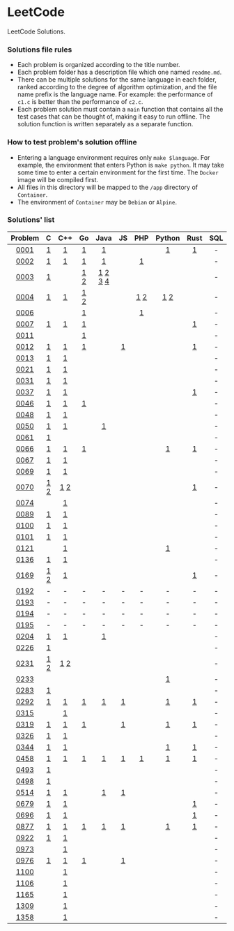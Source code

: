 # LeetCode

LeetCode Solutions.

### Solutions file rules

- Each problem is organized according to the title number.
- Each problem folder has a description file which one named `readme.md`.
- There can be multiple solutions for the same language in each folder, ranked according to the degree of algorithm optimization, and the file name prefix is the language name. For example: the performance of `c1.c` is better than the performance of `c2.c`.
- Each problem solution must contain a `main` function that contains all the test cases that can be thought of, making it easy to run offline. The solution function is written separately as a separate function.

### How to test problem's solution offline

- Entering a language environment requires only `make $language`. For example, the environment that enters Python is `make python`. It may take some time to enter a certain environment for the first time. The `Docker` image will be compiled first.
- All files in this directory will be mapped to the `/app` directory of `Container`.
- The environment of `Container` may be `Debian` or `Alpine`.

### Solutions' list

|Problem|C|C++|Go|Java|JS|PHP|Python|Rust|SQL|Bash|
|:---:|:---:|:---:|:---:|:---:|:---:|:---:|:---:|:---:|:---:|:---:|
|[0001](https://leetcode.com/problems/two-sum)|[1](https://github.com/6leetcode/6leetcode/blob/master/questions/Algorithms/0001.%20Two%20Sum/c1.c)|[1](https://github.com/6leetcode/6leetcode/blob/master/questions/Algorithms/0001.%20Two%20Sum/cpp1.cc)|[1](https://github.com/6leetcode/6leetcode/blob/master/questions/Algorithms/0001.%20Two%20Sum/go1/go1.go)|[1](https://github.com/6leetcode/6leetcode/blob/master/questions/Algorithms/0001.%20Two%20Sum/java1.java)|||[1](https://github.com/6leetcode/6leetcode/blob/master/questions/Algorithms/0001.%20Two%20Sum/python1.py)|[1](https://github.com/6leetcode/6leetcode/blob/master/questions/Algorithms/0001.%20Two%20Sum/rust1.rs)|-|-|
|[0002](https://leetcode.com/problems/add-two-numbers)|[1](https://github.com/6leetcode/6leetcode/blob/master/questions/Algorithms/0002.%20Add%20Two%20Numbers/c1.c)|[1](https://github.com/6leetcode/6leetcode/blob/master/questions/Algorithms/0002.%20Add%20Two%20Numbers/cpp1.cc)|[1](https://github.com/6leetcode/6leetcode/blob/master/questions/Algorithms/0002.%20Add%20Two%20Numbers/go1/go1.go)|[1](https://github.com/6leetcode/6leetcode/blob/master/questions/Algorithms/0002.%20Add%20Two%20Numbers/java1.java)||[1](https://github.com/6leetcode/6leetcode/blob/master/questions/Algorithms/0002.%20Add%20Two%20Numbers/php1.php)|||-|-|
|[0003](https://leetcode.com/problems/longest-substring-without-repeating-characters)|[1](https://github.com/6leetcode/6leetcode/blob/master/questions/Algorithms/0003.%20Longest%20Substring%20Without%20Repeating%20Characters/c1.c)||[1](https://github.com/6leetcode/6leetcode/blob/master/questions/Algorithms/0003.%20Longest%20Substring%20Without%20Repeating%20Characters/go1/go1.go) [2](https://github.com/6leetcode/6leetcode/blob/master/questions/Algorithms/0003.%20Longest%20Substring%20Without%20Repeating%20Characters/go2/go2.go)|[1](https://github.com/6leetcode/6leetcode/blob/master/questions/Algorithms/0003.%20Longest%20Substring%20Without%20Repeating%20Characters/java1.java) [2](https://github.com/6leetcode/6leetcode/blob/master/questions/Algorithms/0003.%20Longest%20Substring%20Without%20Repeating%20Characters/java2.java) [3](https://github.com/6leetcode/6leetcode/blob/master/questions/Algorithms/0003.%20Longest%20Substring%20Without%20Repeating%20Characters/java3.java) [4](https://github.com/6leetcode/6leetcode/blob/master/questions/Algorithms/0003.%20Longest%20Substring%20Without%20Repeating%20Characters/java4.java)|||||-|-|
|[0004](https://leetcode.com/problems/median-of-two-sorted-arrays)|[1](https://github.com/6leetcode/6leetcode/blob/master/questions/Algorithms/0004.%20Median%20of%20Two%20Sorted%20Arrays/c1.c)|[1](https://github.com/6leetcode/6leetcode/blob/master/questions/Algorithms/0004.%20Median%20of%20Two%20Sorted%20Arrays/cpp1.cc)|[1](https://github.com/6leetcode/6leetcode/blob/master/questions/Algorithms/0004.%20Median%20of%20Two%20Sorted%20Arrays/go1/go1.go) [2](https://github.com/6leetcode/6leetcode/blob/master/questions/Algorithms/0004.%20Median%20of%20Two%20Sorted%20Arrays/go2/go2.go)|||[1](https://github.com/6leetcode/6leetcode/blob/master/questions/Algorithms/0004.%20Median%20of%20Two%20Sorted%20Arrays/php1.php) [2](https://github.com/6leetcode/6leetcode/blob/master/questions/Algorithms/0004.%20Median%20of%20Two%20Sorted%20Arrays/php2.php)|[1](https://github.com/6leetcode/6leetcode/blob/master/questions/Algorithms/0004.%20Median%20of%20Two%20Sorted%20Arrays/python1.py) [2](https://github.com/6leetcode/6leetcode/blob/master/questions/Algorithms/0004.%20Median%20of%20Two%20Sorted%20Arrays/python2.py)||-|-|
|[0006](https://leetcode.com/problems/zigzag-conversion)|||[1](https://github.com/6leetcode/6leetcode/blob/master/questions/Algorithms/0006.%20ZigZag%20Conversion/go1/go1.go)|||[1](https://github.com/6leetcode/6leetcode/blob/master/questions/Algorithms/0006.%20ZigZag%20Conversion/php1.php)|||-|-|
|[0007](https://leetcode.com/problems/reverse-integer)|[1](https://github.com/6leetcode/6leetcode/blob/master/questions/Algorithms/0007.%20Reverse%20Integer/c1.c)|[1](https://github.com/6leetcode/6leetcode/blob/master/questions/Algorithms/0007.%20Reverse%20Integer/cpp1.cc)|[1](https://github.com/6leetcode/6leetcode/blob/master/questions/Algorithms/0007.%20Reverse%20Integer/go1/go1.go)|||||[1](https://github.com/6leetcode/6leetcode/blob/master/questions/Algorithms/0007.%20Reverse%20Integer/rust1.rs)|-|-|
|[0011](https://leetcode.com/problems/container-with-most-water)|||[1](https://github.com/6leetcode/6leetcode/blob/master/questions/Algorithms/0011.%20Container%20With%20Most%20Water/go1/go1.go)||||||-|-|
|[0012](https://leetcode.com/problems/integer-to-roman)|[1](https://github.com/6leetcode/6leetcode/blob/master/questions/Algorithms/0012.%20Integer%20to%20Roman/c1.c)|[1](https://github.com/6leetcode/6leetcode/blob/master/questions/Algorithms/0012.%20Integer%20to%20Roman/cpp1.cc)|[1](https://github.com/6leetcode/6leetcode/blob/master/questions/Algorithms/0012.%20Integer%20to%20Roman/go1/go1.go)||[1](https://github.com/6leetcode/6leetcode/blob/master/questions/Algorithms/0012.%20Integer%20to%20Roman/js1.js)|||[1](https://github.com/6leetcode/6leetcode/blob/master/questions/Algorithms/0012.%20Integer%20to%20Roman/rust1.rs)|-|-|
|[0013](https://leetcode.com/problems/roman-to-integer)|[1](https://github.com/6leetcode/6leetcode/blob/master/questions/Algorithms/0013.%20Roman%20to%20Integer/c1.c)|[1](https://github.com/6leetcode/6leetcode/blob/master/questions/Algorithms/0013.%20Roman%20to%20Integer/cpp1.cc)|||||||-|-|
|[0021](https://leetcode.com/problems/merge-two-sorted-lists)|[1](https://github.com/6leetcode/6leetcode/blob/master/questions/Algorithms/0021.%20Merge%20Two%20Sorted%20Lists/c1.c)|[1](https://github.com/6leetcode/6leetcode/blob/master/questions/Algorithms/0021.%20Merge%20Two%20Sorted%20Lists/cpp1.cc)|||||||-|-|
|[0031](https://leetcode.com/problems/next-permutation)|[1](https://github.com/6leetcode/6leetcode/blob/master/questions/Algorithms/0031.%20Next%20Permutation/c1.c)|[1](https://github.com/6leetcode/6leetcode/blob/master/questions/Algorithms/0031.%20Next%20Permutation/cpp1.cc)|||||||-|-|
|[0037](https://leetcode.com/problems/sudoku-solver)|[1](https://github.com/6leetcode/6leetcode/blob/master/questions/Algorithms/0037.%20Sudoku%20Solver/c1.c)|[1](https://github.com/6leetcode/6leetcode/blob/master/questions/Algorithms/0037.%20Sudoku%20Solver/cpp1.cc)||||||[1](https://github.com/6leetcode/6leetcode/blob/master/questions/Algorithms/0037.%20Sudoku%20Solver/rust1.rs)|-|-|
|[0046](https://leetcode.com/problems/permutations)|[1](https://github.com/6leetcode/6leetcode/blob/master/questions/Algorithms/0046.%20Permutations/c1.c)|[1](https://github.com/6leetcode/6leetcode/blob/master/questions/Algorithms/0046.%20Permutations/c2.cc)|[1](https://github.com/6leetcode/6leetcode/blob/master/questions/Algorithms/0046.%20Permutations/go1/go1.go)||||||-|-|
|[0048](https://leetcode.com/problems/rotate-image)|[1](https://github.com/6leetcode/6leetcode/blob/master/questions/Algorithms/0048.%20Rotate%20Image/c1.c)|[1](https://github.com/6leetcode/6leetcode/blob/master/questions/Algorithms/0048.%20Rotate%20Image/cpp1.cc)|||||||-|-|
|[0050](https://leetcode.com/problems/powx-n)|[1](https://github.com/6leetcode/6leetcode/blob/master/questions/Algorithms/0050.%20Pow(x,%20n)/c1.c)|[1](https://github.com/6leetcode/6leetcode/blob/master/questions/Algorithms/0050.%20Pow(x,%20n)/cpp1.cc)||[1](https://github.com/6leetcode/6leetcode/blob/master/questions/Algorithms/0050.%20Pow(x,%20n)/java1.java)|||||-|-|
|[0061](https://leetcode.com/problems/rotate-list)|[1](https://github.com/6leetcode/6leetcode/blob/master/questions/Algorithms/0061.%20Rotate%20List/c1.c)||||||||-|-|
|[0066](https://leetcode.com/problems/plus-one)|[1](https://github.com/6leetcode/6leetcode/blob/master/questions/Algorithms/0066.%20Plus%20One/c1.c)|[1](https://github.com/6leetcode/6leetcode/blob/master/questions/Algorithms/0066.%20Plus%20One/cpp1.cc)|[1](https://github.com/6leetcode/6leetcode/blob/master/questions/Algorithms/0066.%20Plus%20One/go1/go1.go)||||[1](https://github.com/6leetcode/6leetcode/blob/master/questions/Algorithms/0066.%20Plus%20One/python1.py)|[1](https://github.com/6leetcode/6leetcode/blob/master/questions/Algorithms/0066.%20Plus%20One/rust1.rs)|-|-|
|[0067](https://leetcode.com/problems/add-binary)|[1](https://github.com/6leetcode/6leetcode/blob/master/questions/Algorithms/0067.%20Add%20Binary/c1.c)|[1](https://github.com/6leetcode/6leetcode/blob/master/questions/Algorithms/0067.%20Add%20Binary/cpp1.cc)|||||||-|-|
|[0069](https://leetcode.com/problems/sqrtx)|[1](https://github.com/6leetcode/6leetcode/blob/master/questions/Algorithms/0069.%20Sqrt(x)/c1.c)|[1](https://github.com/6leetcode/6leetcode/blob/master/questions/Algorithms/0069.%20Sqrt(x)/cpp1.cc)|||||||-|-|
|[0070](https://leetcode.com/problems/climbing-stairs)|[1](https://github.com/6leetcode/6leetcode/blob/master/questions/Algorithms/0070.%20Climbing%20Stairs/c1.c) [2](https://github.com/6leetcode/6leetcode/blob/master/questions/Algorithms/0070.%20Climbing%20Stairs/c2.c)|[1](https://github.com/6leetcode/6leetcode/blob/master/questions/Algorithms/0070.%20Climbing%20Stairs/cpp1.cc) [2](https://github.com/6leetcode/6leetcode/blob/master/questions/Algorithms/0070.%20Climbing%20Stairs/cpp2.cc)||||||[1](https://github.com/6leetcode/6leetcode/blob/master/questions/Algorithms/0070.%20Climbing%20Stairs/rust1.rs)|-|-|
|[0074](https://leetcode.com/problems/search-a-2d-matrix)||[1](https://github.com/6leetcode/6leetcode/blob/master/questions/Algorithms/0074.%20Search%20a%202D%20Matrix/cpp1.cc)|||||||-|-|
|[0089](https://leetcode.com/problems/gray-code)|[1](https://github.com/6leetcode/6leetcode/blob/master/questions/Algorithms/0089.%20Gray%20Code/c1.c)|[1](https://github.com/6leetcode/6leetcode/blob/master/questions/Algorithms/0089.%20Gray%20Code/cpp1.cc)|||||||-|-|
|[0100](https://leetcode.com/problems/same-tree)|[1](https://github.com/6leetcode/6leetcode/blob/master/questions/Algorithms/0100.%20Same%20Tree/c1.c)|[1](https://github.com/6leetcode/6leetcode/blob/master/questions/Algorithms/0100.%20Same%20Tree/cpp1.cc)|||||||-|-|
|[0101](https://leetcode.com/problems/symmetric-tree)|[1](https://github.com/6leetcode/6leetcode/blob/master/questions/Algorithms/0101.%20Symmetric%20Tree/c1.c)|[1](https://github.com/6leetcode/6leetcode/blob/master/questions/Algorithms/0101.%20Symmetric%20Tree/cpp1.cc)|||||||-|-|
|[0121](https://leetcode.com/problems/best-time-to-buy-and-sell-stock)||[1](https://github.com/6leetcode/6leetcode/blob/master/questions/Algorithms/0121.%20Best%20Time%20to%20Buy%20and%20Sell%20Stock/cpp1.cc)|||||[1](https://github.com/6leetcode/6leetcode/blob/master/questions/Algorithms/0121.%20Best%20Time%20to%20Buy%20and%20Sell%20Stock/python1.py)||-|-|
|[0136](https://leetcode.com/problems/single-number)|[1](https://github.com/6leetcode/6leetcode/blob/master/questions/Algorithms/0136.%20Single%20Number/c1.c)|[1](https://github.com/6leetcode/6leetcode/blob/master/questions/Algorithms/0136.%20Single%20Number/cpp1.cc)|||||||-|-|
|[0169](https://leetcode.com/problems/majority-element)|[1](https://github.com/6leetcode/6leetcode/blob/master/questions/Algorithms/0169.%20Majority%20Element/c1.c) [2](https://github.com/6leetcode/6leetcode/blob/master/questions/Algorithms/0169.%20Majority%20Element/c2.c)|[1](https://github.com/6leetcode/6leetcode/blob/master/questions/Algorithms/0169.%20Majority%20Element/cpp1.cc)||||||[1](https://github.com/6leetcode/6leetcode/blob/master/questions/Algorithms/0169.%20Majority%20Element/rust1.rs)|-|-|
|[0192](https://leetcode.com/problems/word-frequency)|-|-|-|-|-|-|-|-|-|[1](https://github.com/6leetcode/6leetcode/blob/master/questions/Shell/0192.%20Word%20Frequency/bash1.sh)|
|[0193](https://leetcode.com/problems/valid-phone-numbers)|-|-|-|-|-|-|-|-|-|[1](https://github.com/6leetcode/6leetcode/blob/master/questions/Shell/0193.%20Valid%20Phone%20Numbers/bash1.sh) [2](https://github.com/6leetcode/6leetcode/blob/master/questions/Shell/0193.%20Valid%20Phone%20Numbers/bash2.sh)|
|[0194](https://leetcode.com/problems/transpose-file)|-|-|-|-|-|-|-|-|-|[1](https://github.com/6leetcode/6leetcode/blob/master/questions/Shell/0194.%20Transpose%20File/bash1.sh)|
|[0195](https://leetcode.com/problems/tenth-line)|-|-|-|-|-|-|-|-|-|[1](https://github.com/6leetcode/6leetcode/blob/master/questions/Shell/0195.%20Tenth%20Line/bash1.sh) [2](https://github.com/6leetcode/6leetcode/blob/master/questions/Shell/0195.%20Tenth%20Line/bash2.sh)|
|[0204](https://leetcode.com/problems/count-primes)|[1](https://github.com/6leetcode/6leetcode/blob/master/questions/Algorithms/0204.%20Count%20Primes/c1.c)|[1](https://github.com/6leetcode/6leetcode/blob/master/questions/Algorithms/0204.%20Count%20Primes/cpp1.cc)||[1](https://github.com/6leetcode/6leetcode/blob/master/questions/Algorithms/0204.%20Count%20Primes/java1.java)|||||-|-|
|[0226](https://leetcode.com/problems/invert-binary-tree)|[1](https://github.com/6leetcode/6leetcode/blob/master/questions/Algorithms/0226.%20Invert%20Binary%20Tree/c1.c)||||||||-|-|
|[0231](https://leetcode.com/problems/power-of-two)|[1](https://github.com/6leetcode/6leetcode/blob/master/questions/Algorithms/0231.%20Power%20of%20Two/c1.c) [2](https://github.com/6leetcode/6leetcode/blob/master/questions/Algorithms/0231.%20Power%20of%20Two/c2.c)|[1](https://github.com/6leetcode/6leetcode/blob/master/questions/Algorithms/0231.%20Power%20of%20Two/cpp1.cc) [2](https://github.com/6leetcode/6leetcode/blob/master/questions/Algorithms/0231.%20Power%20of%20Two/cpp2.cc)|||||||-|-|
|[0233](https://leetcode.com/problems/number-of-digit-one)|||||||[1](https://github.com/6leetcode/6leetcode/blob/master/questions/Algorithms/0233.%20Number%20of%20Digit%20One/python1.py)||-|-|
|[0283](https://leetcode.com/problems/move-zeroes)|[1](https://github.com/6leetcode/6leetcode/blob/master/questions/Algorithms/0283.%20Move%20Zeroes/c1.c)||||||||-|-|
|[0292](https://leetcode.com/problems/nim-game)|[1](https://github.com/6leetcode/6leetcode/blob/master/questions/Algorithms/0292.%20Nim%20Game/c1.c)|[1](https://github.com/6leetcode/6leetcode/blob/master/questions/Algorithms/0292.%20Nim%20Game/cpp1.cc)|[1](https://github.com/6leetcode/6leetcode/blob/master/questions/Algorithms/0292.%20Nim%20Game/go1/go1.go)|[1](https://github.com/6leetcode/6leetcode/blob/master/questions/Algorithms/0292.%20Nim%20Game/java1.java)|[1](https://github.com/6leetcode/6leetcode/blob/master/questions/Algorithms/0292.%20Nim%20Game/js1.js)||[1](https://github.com/6leetcode/6leetcode/blob/master/questions/Algorithms/0292.%20Nim%20Game/python1.py)|[1](https://github.com/6leetcode/6leetcode/blob/master/questions/Algorithms/0292.%20Nim%20Game/rust1.rs)|-|-|
|[0315](https://leetcode.com/problems/count-of-smaller-numbers-after-self)||[1](https://github.com/6leetcode/6leetcode/blob/master/questions/Algorithms/0315.%20Count%20of%20Smaller%20Numbers%20After%20Self/cpp1.cc)|||||||-|-|
|[0319](https://leetcode.com/problems/bulb-switcher)|[1](https://github.com/6leetcode/6leetcode/blob/master/questions/Algorithms/0319.%20Bulb%20Switcher/c1.c)|[1](https://github.com/6leetcode/6leetcode/blob/master/questions/Algorithms/0319.%20Bulb%20Switcher/cpp1.cc)|[1](https://github.com/6leetcode/6leetcode/blob/master/questions/Algorithms/0319.%20Bulb%20Switcher/go1/go1.go)||[1](https://github.com/6leetcode/6leetcode/blob/master/questions/Algorithms/0319.%20Bulb%20Switcher/js1.js)||[1](https://github.com/6leetcode/6leetcode/blob/master/questions/Algorithms/0319.%20Bulb%20Switcher/python1.py)|[1](https://github.com/6leetcode/6leetcode/blob/master/questions/Algorithms/0319.%20Bulb%20Switcher/rust1.rs)|-|-|
|[0326](https://leetcode.com/problems/power-of-three)|[1](https://github.com/6leetcode/6leetcode/blob/master/questions/Algorithms/0326.%20Power%20of%20Three/c1.c)|[1](https://github.com/6leetcode/6leetcode/blob/master/questions/Algorithms/0326.%20Power%20of%20Three/cpp1.cc)|||||||-|-|
|[0344](https://leetcode.com/problems/reverse-string)|[1](https://github.com/6leetcode/6leetcode/blob/master/questions/Algorithms/0344.%20Reverse%20String/c1.c)|[1](https://github.com/6leetcode/6leetcode/blob/master/questions/Algorithms/0344.%20Reverse%20String/cpp1.cc)|||||[1](https://github.com/6leetcode/6leetcode/blob/master/questions/Algorithms/0344.%20Reverse%20String/python1.py)|[1](https://github.com/6leetcode/6leetcode/blob/master/questions/Algorithms/0344.%20Reverse%20String/rust1.rs)|-|-|
|[0458](https://leetcode.com/problems/poor-pigs)|[1](https://github.com/6leetcode/6leetcode/blob/master/questions/Algorithms/0458.%20Poor%20Pigs/c1.c)|[1](https://github.com/6leetcode/6leetcode/blob/master/questions/Algorithms/0458.%20Poor%20Pigs/cpp1.cc)|[1](https://github.com/6leetcode/6leetcode/blob/master/questions/Algorithms/0458.%20Poor%20Pigs/go1/go1.go)|[1](https://github.com/6leetcode/6leetcode/blob/master/questions/Algorithms/0458.%20Poor%20Pigs/java1.java)|[1](https://github.com/6leetcode/6leetcode/blob/master/questions/Algorithms/0458.%20Poor%20Pigs/js1.js)|[1](https://github.com/6leetcode/6leetcode/blob/master/questions/Algorithms/0458.%20Poor%20Pigs/php1.php)|[1](https://github.com/6leetcode/6leetcode/blob/master/questions/Algorithms/0458.%20Poor%20Pigs/python1.py)|[1](https://github.com/6leetcode/6leetcode/blob/master/questions/Algorithms/0458.%20Poor%20Pigs/rust1.rs)|-|-|
|[0493](https://leetcode.com/problems/reverse-pairs)|[1](https://github.com/6leetcode/6leetcode/blob/master/questions/Algorithms/0493.%20Reverse%20Pairs/c1.c)||||||||-|-|
|[0498](https://leetcode.com/problems/diagonal-traverse)|[1](https://github.com/6leetcode/6leetcode/blob/master/questions/Algorithms/0498.%20Diagonal%20Traverse/c1.c)||||||||-|-|
|[0514](https://leetcode.com/problems/freedom-trail)|[1](https://github.com/6leetcode/6leetcode/blob/master/questions/Algorithms/0514.%20Freedom%20Trail/c1.c)|[1](https://github.com/6leetcode/6leetcode/blob/master/questions/Algorithms/0514.%20Freedom%20Trail/cpp1.cc)||[1](https://github.com/6leetcode/6leetcode/blob/master/questions/Algorithms/0514.%20Freedom%20Trail/java1.java)|[1](https://github.com/6leetcode/6leetcode/blob/master/questions/Algorithms/0514.%20Freedom%20Trail/js1.js)||||-|-|
|[0679](https://leetcode.com/problems/24-game)|[1](https://github.com/6leetcode/6leetcode/blob/master/questions/Algorithms/0679.%2024%20Game/c1.c)|[1](https://github.com/6leetcode/6leetcode/blob/master/questions/Algorithms/0679.%2024%20Game/cpp1.cc)||||||[1](https://github.com/6leetcode/6leetcode/blob/master/questions/Algorithms/0679.%2024%20Game/rust1.rs)|-|-|
|[0696](https://leetcode.com/problems/count-binary-substrings)|[1](https://github.com/6leetcode/6leetcode/blob/master/questions/Algorithms/0696.%20Count%20Binary%20Substrings/c1.c)|[1](https://github.com/6leetcode/6leetcode/blob/master/questions/Algorithms/0696.%20Count%20Binary%20Substrings/cpp1.cc)||||||[1](https://github.com/6leetcode/6leetcode/blob/master/questions/Algorithms/0696.%20Count%20Binary%20Substrings/rust1.rs)|-|-|
|[0877](https://leetcode.com/problems/stone-game)|[1](https://github.com/6leetcode/6leetcode/blob/master/questions/Algorithms/0877.%20Stone%20Game/c1.c)|[1](https://github.com/6leetcode/6leetcode/blob/master/questions/Algorithms/0877.%20Stone%20Game/cpp1.cc)|[1](https://github.com/6leetcode/6leetcode/blob/master/questions/Algorithms/0877.%20Stone%20Game/go1/go1.go)|[1](https://github.com/6leetcode/6leetcode/blob/master/questions/Algorithms/0877.%20Stone%20Game/java1.java)|[1](https://github.com/6leetcode/6leetcode/blob/master/questions/Algorithms/0877.%20Stone%20Game/js1.js)||[1](https://github.com/6leetcode/6leetcode/blob/master/questions/Algorithms/0877.%20Stone%20Game/python1.py)|[1](https://github.com/6leetcode/6leetcode/blob/master/questions/Algorithms/0877.%20Stone%20Game/rust1.rs)|-|-|
|[0922](https://leetcode.com/problems/sort-array-by-parity-ii)|[1](https://github.com/6leetcode/6leetcode/blob/master/questions/Algorithms/0922.%20Sort%20Array%20By%20Parity%20II/c1.c)|[1](https://github.com/6leetcode/6leetcode/blob/master/questions/Algorithms/0922.%20Sort%20Array%20By%20Parity%20II/cpp1.cc)|||||||-|-|
|[0973](https://leetcode.com/problems/k-closest-points-to-origin)||[1](https://github.com/6leetcode/6leetcode/blob/master/questions/Algorithms/0973.%20K%20Closest%20Points%20to%20Origin/cpp1.cc)|||||||-|-|
|[0976](https://leetcode.com/problems/largest-perimeter-triangle)|[1](https://github.com/6leetcode/6leetcode/blob/master/questions/Algorithms/0976.%20Largest%20Perimeter%20Triangle/c1.c)|[1](https://github.com/6leetcode/6leetcode/blob/master/questions/Algorithms/0976.%20Largest%20Perimeter%20Triangle/cpp1.cc)|[1](https://github.com/6leetcode/6leetcode/blob/master/questions/Algorithms/0976.%20Largest%20Perimeter%20Triangle/go1/go1.go)||[1](https://github.com/6leetcode/6leetcode/blob/master/questions/Algorithms/0976.%20Largest%20Perimeter%20Triangle/js1.js)||||-|-|
|[1100](https://leetcode.com/problems/find-k-length-substrings-with-no-repeated-characters)||[1](https://github.com/6leetcode/6leetcode/blob/master/questions/Algorithms/1100.%20Find%20K-Length%20Substrings%20With%20No%20Repeated%20Characters/cpp1.cc)|||||||-|-|
|[1106](https://leetcode.com/problems/parsing-a-boolean-expression)||[1](https://github.com/6leetcode/6leetcode/blob/master/questions/Algorithms/1106.%20Parsing%20A%20Boolean%20Expression/cpp1.cc)|||||||-|-|
|[1165](https://leetcode.com/problems/single-row-keyboard)||[1](https://github.com/6leetcode/6leetcode/blob/master/questions/Algorithms/1165.%20Single-Row%20Keyboard/cpp1.cc)|||||||-|-|
|[1309](https://leetcode.com/problems/decrypt-string-from-alphabet-to-integer-mapping)||[1](https://github.com/6leetcode/6leetcode/blob/master/questions/Algorithms/1309.%20Decrypt%20String%20from%20Alphabet%20to%20Integer%20Mapping/cpp1.cc)|||||||-|-|
|[1358](https://leetcode.com/problems/number-of-substrings-containing-all-three-characters)||[1](https://github.com/6leetcode/6leetcode/blob/master/questions/Algorithms/1358.%20Number%20of%20Substrings%20Containing%20All%20Three%20Characters/cpp1.cc)|||||||-|-|